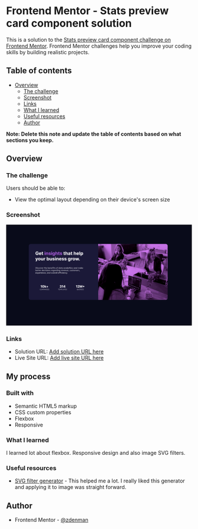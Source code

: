 # Frontend Mentor - Stats preview card component solution

This is a solution to the [Stats preview card component challenge on Frontend Mentor](https://www.frontendmentor.io/challenges/stats-preview-card-component-8JqbgoU62). Frontend Mentor challenges help you improve your coding skills by building realistic projects. 

## Table of contents

- [Overview](#overview)
  - [The challenge](#the-challenge)
  - [Screenshot](#screenshot)
  - [Links](#links)
  - [What I learned](#what-i-learned)
  - [Useful resources](#useful-resources)
  - [Author](#author)


**Note: Delete this note and update the table of contents based on what sections you keep.**

## Overview

### The challenge

Users should be able to:

- View the optimal layout depending on their device's screen size

### Screenshot

![](./screenshot.jpg)

### Links

- Solution URL: [Add solution URL here](https://your-solution-url.com)
- Live Site URL: [Add live site URL here](https://your-live-site-url.com)

## My process

### Built with

- Semantic HTML5 markup
- CSS custom properties
- Flexbox
- Responsive

### What I learned

I learned lot about flexbox. Responsive design and also image SVG filters.
### Useful resources

- [SVG filter generator](https://justcode.today/filters/) - This helped me a lot. I really liked this generator and applying it to image was straight forward.

## Author
- Frontend Mentor - [@zdenman](https://www.frontendmentor.io/profile/zdenman)

